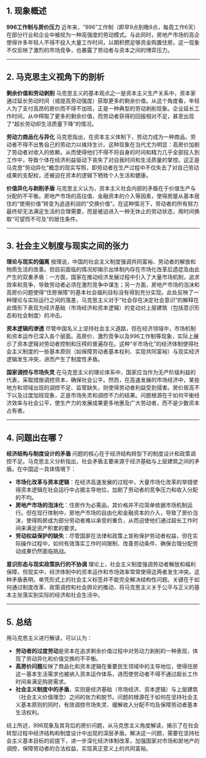 ## 1. 现象概述

**996工作制与房价压力**
 近年来，“996”工作制（即早9点到晚9点，每周工作6天）在部分行业和企业中被视为一种高强度的劳动模式。与此同时，房地产市场的高企使得许多年轻人不得不投入大量工作时间，以期积攒足够资金购置住房。这一现象不仅反映了激烈的市场竞争，也暴露了劳动者与资本之间的博弈压力。

------

## 2. 马克思主义视角下的剖析

**剩余价值和劳动剥削**
 马克思主义的基本观点之一是资本主义生产关系中，资本家通过延长劳动时间（或提高劳动强度）获取更多的剩余价值。从这个角度看，年轻人为了支付高昂的房价而不得不加班，正是一种典型的劳动剥削现象。企业延长工作时间，从中榨取了更多的剩余价值，而劳动者获得的回报相对不足，甚至出现了“超长劳动却生活质量下降”的情况。

**劳动力商品化与异化**
 马克思指出，在资本主义体制下，劳动力成为一种商品，劳动者不得不出售自己的劳动力以维持生计。这种现象在当代尤为明显：高房价加剧了劳动者对收入的依赖，从而使得他们不得不将自身的时间和精力几乎全部投入到工作中，导致个体在经济利益驱动下丧失了对自我时间和生活质量的掌控。这正是马克思“劳动异化”概念的现实写照，即劳动者在生产过程中不仅失去了对自己劳动成果的支配权，还被迫在资本的逻辑下牺牲个人生活和健康。

**价值异化与剥削矛盾**
 马克思主义认为，资本主义社会内部的矛盾在于价值生产与分配的不平衡。房地产市场的高估值、金融资本的介入等因素，使得房屋从基本居住的“使用价值”转变为追逐利润的“交换价值”。在这种情况下，劳动者的所有努力最终却无法满足生活的合理需要，而是被迫进入一种无休止的劳动状态，用时间换取“可望而不可及”的居住条件。

------

## 3. 社会主义制度与现实之间的张力

**理论与现实的偏离**
 按理说，中国的社会主义制度强调共同富裕、劳动者的解放和物质生活的改善。但目前面临的情况却揭示出体制内存在市场化改革后遗症及由此产生的双重矛盾：一方面，国家在推动经济发展过程中引入了大量市场机制，追求效率和竞争，导致劳动者必须在激烈竞争中谋生；另一方面，房地产市场的泡沫和高房价问题使得“住房保障”的基本社会福利目标没有得到充分实现。此处反映了一种理论与实际运行之间的落差，马克思主义对于“社会存在决定社会意识”的解释在此情形下表现为经济基础（市场经济和资本逻辑）的变动对上层建筑（包括意识形态和社会制度）的冲击。

**资本逻辑的渗透**
 尽管中国名义上坚持社会主义道路，但在经济领域中，市场机制和资本运作已深入各个层面。高房价、激烈竞争以及996工作制等现象，实际上展示了资本逻辑对劳动者控制和压榨的普遍存在。这种“半市场化”的经济体制使得社会主义制度的一些基本原则（如保障劳动者基本权利、实现共同富裕）与现实经济逻辑发生冲突，进而产生了制度性矛盾。

**国家调控与市场失灵**
 在马克思主义的理论体系中，国家应当作为无产阶级利益的代表，采取措施调控资本，确保社会公平。然而，在高速发展的市场经济中，某些地方和领域出现的调控不足、监管缺失，则使得劳动者利益受到侵害。房价居高不下以及过度加班现象，正是市场失灵和调控不力的结果。问题根源在于如何平衡经济效率与社会公平，使生产力的发展成果更多地惠及广大劳动者，而不是少数资本占有者。

------

## 4. 问题出在哪？

**经济结构与制度设计的矛盾**
 问题的核心在于经济结构转型下的制度设计和政策调控不足。马克思主义分析指出，社会矛盾主要来源于经济基础与上层建筑之间的矛盾。在中国这一具体情境下：

- **市场化改革与资本逻辑**：在经济高速发展的过程中，大量市场化改革的举措使得资本逻辑在社会运行中占据主导地位，加剧了劳动者的竞争压力和收入分配的不均。
- **房地产市场的泡沫化**：住房作为必需品，其价格并不应简单依据市场机制运行。但在现行体制中，房地产市场的自由化和金融资本的介入，导致了房价泡沫，使得购房成为部分劳动者难以承受的重负，从而迫使他们通过超长工作时间来满足资产积累的要求。
- **劳动权益保护的缺失**：尽管国家在法律和政策上宣称保护劳动者权益，但在实际操作过程中，如何有效落实工作时间限制、改善劳动条件、确保合理分配劳动成果仍然面临挑战。

**意识形态与现实政策执行的不协调**
 理论上，社会主义制度强调劳动者解放和福利保障，但现实中，经济体制中的资本运作和市场效率常常使得这两者发生冲突。这种矛盾表明，单凭形式上的社会主义标签并不能完全解决结构性问题。关键在于如何通过制度改革、政策调控和社会舆论的推动，将马克思主义关于公平与正义的基本主张落实到实际的经济和社会生活中。

------

## 5. 总结

用马克思主义进行解读，可以认为：

- **劳动者的过度劳动**是资本在追求剩余价值过程中对劳动力剥削的一种表现，体现了劳动异化和价值交换的不平衡。
- **高房价问题**反映了商品化和资本逻辑在重要民生领域中的主导地位，使得住房这一基本生活需求也被纳入资本运作体系，进而使劳动者不得不通过超长工作时间来满足购房需求。
- **社会主义制度中的矛盾**，实则是经济基础（市场经济、资本逻辑）与上层建筑（社会主义价值理念）之间的张力和脱节。问题的根源在于如何在坚持社会主义基本原则的同时，有效调控市场失灵、缓解收入分配不均及保障劳动者基本生活权利。

综上所述，996现象及其背后的房价问题，从马克思主义角度解读，揭示了在社会转型过程中经济结构和制度设计中出现的深层矛盾。解决这一问题，需要在坚持社会主义基本目标的前提下，进一步深化经济体制改革，加强国家对市场和房地产的调控，保障劳动者的合法权益，实现真正意义上的共同富裕。
